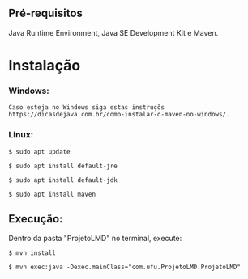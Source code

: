 
## Pré-requisitos

Java Runtime Environment, Java SE Development Kit e Maven.



# Instalação

  ### Windows:
    Caso esteja no Windows siga estas instruçõs https://dicasdejava.com.br/como-instalar-o-maven-no-windows/.
    
  ### Linux:
```
$ sudo apt update
```
```
$ sudo apt install default-jre
```
```
$ sudo apt install default-jdk
```
```
$ sudo apt install maven
```

## Execução:

Dentro da pasta "ProjetoLMD" no terminal, execute: 
```
$ mvn install
```

```
$ mvn exec:java -Dexec.mainClass="com.ufu.ProjetoLMD.ProjetoLMD"
```
